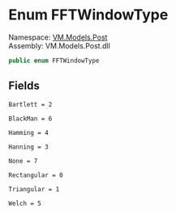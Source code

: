 # <a id="VM_Models_Post_FFTWindowType"></a> Enum FFTWindowType

Namespace: [VM.Models.Post](VM.Models.Post.md)  
Assembly: VM.Models.Post.dll  

```csharp
public enum FFTWindowType
```

## Fields

`Bartlett = 2` 

`BlackMan = 6` 

`Hamming = 4` 

`Hanning = 3` 

`None = 7` 

`Rectangular = 0` 

`Triangular = 1` 

`Welch = 5` 

